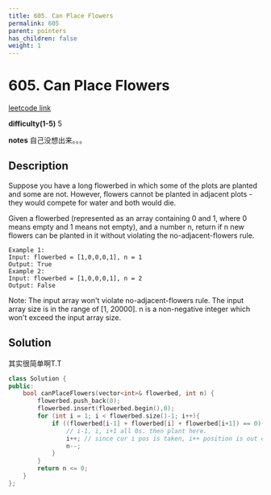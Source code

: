 ```yaml
---
title: 605. Can Place Flowers
permalink: 605
parent: pointers
has_children: false
weight: 1
---
```

# 605. Can Place Flowers

[leetcode link](https://leetcode.com/problems/can-place-flowers/)

**difficulty(1-5)**
5

**notes**
自己没想出来。。。

## Description

Suppose you have a long flowerbed in which some of the plots are planted and some are not. However, flowers cannot be planted in adjacent plots - they would compete for water and both would die.

Given a flowerbed (represented as an array containing 0 and 1, where 0 means empty and 1 means not empty), and a number n, return if n new flowers can be planted in it without violating the no-adjacent-flowers rule.

```
Example 1:
Input: flowerbed = [1,0,0,0,1], n = 1
Output: True
Example 2:
Input: flowerbed = [1,0,0,0,1], n = 2
Output: False
```

Note:
The input array won't violate no-adjacent-flowers rule.
The input array size is in the range of [1, 20000].
n is a non-negative integer which won't exceed the input array size.

## Solution

其实很简单啊T.T

```c++
class Solution {
public:
    bool canPlaceFlowers(vector<int>& flowerbed, int n) {
        flowerbed.push_back(0);
        flowerbed.insert(flowerbed.begin(),0);
        for (int i = 1; i < flowerbed.size()-1; i++){
            if ((flowerbed[i-1] + flowerbed[i] + flowerbed[i+1]) == 0){
                // i-1, i, i+1 all 0s. then plant here. 
                i++; // since cur i pos is taken, i++ position is out of consideration!
                n--;
            }
        }
        return n <= 0;
    }
};
```


